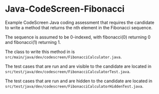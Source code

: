 # Java-CodeScreen-Fibonacci
Example CodeScreen Java coding assessment that requires the candidate to write a method that returns the nth element in the Fibonacci sequence.

The sequence is assumed to be 0-indexed, with fibonacci(0) returning 0 and fibonacci(1) returning 1.

The class to write this method in is `src/main/java/dev/codescreen/FibonacciCalculator.java`.

The test cases that are run and are visible to the candidate are located in `src/test/java/dev/codescreen/FibonacciCalculatorTest.java`.

The test cases that are run and are hidden to the candidate are located in `src/test/java/dev/codescreen/FibonacciCalculatorHiddenTest.java`.

